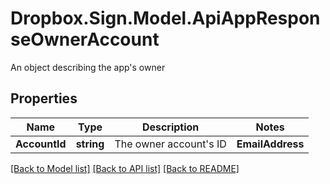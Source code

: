 # Dropbox.Sign.Model.ApiAppResponseOwnerAccount
An object describing the app's owner

## Properties

Name | Type | Description | Notes
------------ | ------------- | ------------- | -------------
**AccountId** | **string** |  The owner account&#39;s ID  | **EmailAddress** | **string** |  The owner account&#39;s email address  | 

[[Back to Model list]](../README.md#documentation-for-models) [[Back to API list]](../README.md#documentation-for-api-endpoints) [[Back to README]](../README.md)

